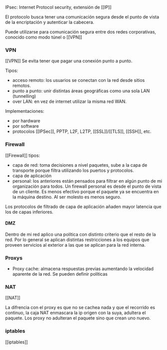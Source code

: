 IPsec: Internet Protocol security, extensión de [[IP]]

El protocolo busca tener una comunicación segura desde el punto de vista de la encriptación y autenticar la cabecera.

Puede utilizarse para comunicación segura entre dos redes corporativas, conocido como modo túnel o [[VPN]]

### VPN
[[VPN]]
Se evita tener que pagar una conexión punto a punto.

Tipos:
- acceso remoto: los usuarios se conectan con la red desde sitios remotos.
- punto a punto: unir distintas áreas geográficas como una sola LAN (tunnelling)
- over LAN: en vez de internet utilizar la misma red WAN.

Implementaciones:
- por hardware
- por software
- protocolos [[IPSec]], PPTP, L2F, L2TP, [[SSL]]/[[TLS]], [[SSH]], etc.

### Firewall
[[Firewall]]
tipos:
- capa de red: toma decisiones a nivel paquetes, sube a la capa de transporte porque filtra utilizando los puertos y protocolos.
- capa de aplicación
- personal:  los anteriores están pensados para filtrar en algún punto de mi organización para todos. Un firewall personal es desde el punto de vista de un cliente. Es menos efectivo porque el paquete ya se encuentra en la máquina destino. Al ser molesto es menos seguro.

Los protocolos de filtrado de capa de aplicación añaden mayor latencia que los de capas inferiores.

#### DMZ
Dentro de mi red aplico una política con distinto criterio que el resto de la red. Por lo general se aplican distintas restricciones a los equipos que proveen servicios al exterior a las que se aplican para la red interna.

### Proxys
- Proxy cache: almacena respuestas previas aumentando la velocidad aparente de la red.
Se pueden definir políticas

### NAT
[[NAT]]

La difrencia con el proxy es que no se cachea nada y que el recorrido es continuo, la caja NAT enmascara la ip origen con la suya, adultera el paquete. Los proxy no adulteran el paquete sino que crean uno nuevo.

### iptables
[[iptables]]
